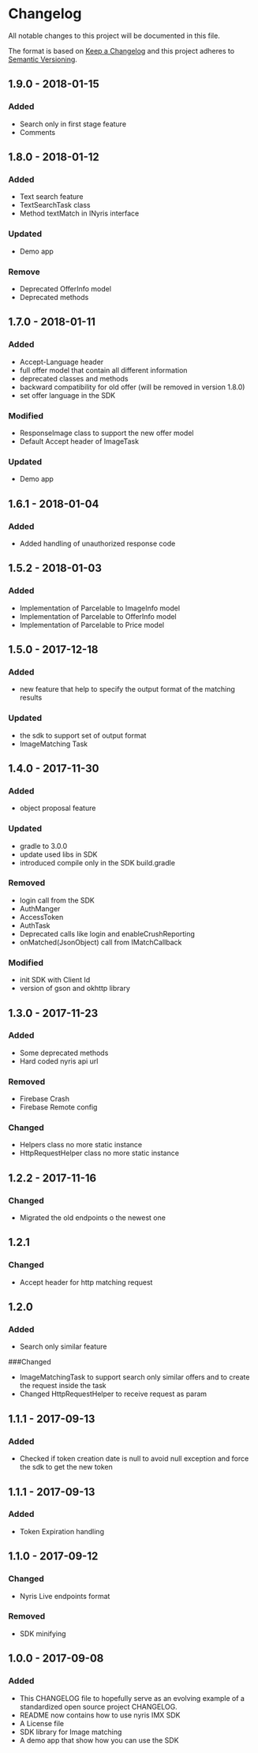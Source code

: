 # Changelog
All notable changes to this project will be documented in this file.

The format is based on [Keep a Changelog](http://keepachangelog.com/en/1.0.0/)
and this project adheres to [Semantic Versioning](http://semver.org/spec/v2.0.0.html).


## 1.9.0 - 2018-01-15
### Added
- Search only in first stage feature
- Comments 

## 1.8.0 - 2018-01-12
### Added
- Text search feature
- TextSearchTask class
- Method textMatch in INyris interface

### Updated 
- Demo app

### Remove
- Deprecated OfferInfo model
- Deprecated methods

## 1.7.0 - 2018-01-11
### Added
- Accept-Language header
- full offer model that contain all different information
- deprecated classes and methods 
- backward compatibility for old offer (will be removed in version 1.8.0)
- set offer language in the SDK

### Modified 
- ResponseImage class to support the new offer model
- Default Accept header of ImageTask

### Updated
- Demo app

## 1.6.1 - 2018-01-04
### Added
- Added handling of unauthorized response code

## 1.5.2 - 2018-01-03
### Added
- Implementation of Parcelable to ImageInfo model
- Implementation of Parcelable to OfferInfo model
- Implementation of Parcelable to Price model  

## 1.5.0 - 2017-12-18
### Added
- new feature that help to specify the output format of the matching results

### Updated
- the sdk to support set of output format
- ImageMatching Task

## 1.4.0 - 2017-11-30
### Added
- object proposal feature

### Updated
- gradle to 3.0.0
- update used libs in SDK
- introduced compile only in the SDK build.gradle

### Removed
- login call from the SDK
- AuthManger
- AccessToken 
- AuthTask
- Deprecated calls like login and enableCrushReporting 
- onMatched(JsonObject) call from IMatchCallback

### Modified 
- init SDK with Client Id
- version of gson and okhttp library  

## 1.3.0 - 2017-11-23
### Added
- Some deprecated methods
- Hard coded nyris api url

### Removed
- Firebase Crash
- Firebase Remote config

### Changed 
- Helpers class no more static instance
- HttpRequestHelper class no more static instance

## 1.2.2 - 2017-11-16
### Changed 
- Migrated the old endpoints o the newest one

## 1.2.1
### Changed 
- Accept header for http matching request

## 1.2.0
### Added
- Search only similar feature

###Changed
- ImageMatchingTask to support search only similar offers and to create the request inside the task
- Changed HttpRequestHelper to receive request as param

## 1.1.1 - 2017-09-13
### Added
- Checked if token creation date is null to avoid null exception and force the sdk to get the new 
token

## 1.1.1 - 2017-09-13
### Added
- Token Expiration handling

## 1.1.0 - 2017-09-12
### Changed
- Nyris Live endpoints format

### Removed 
- SDK minifying 

## 1.0.0 - 2017-09-08
### Added
- This CHANGELOG file to hopefully serve as an evolving example of a standardized open source 
project CHANGELOG.
- README now contains how to use nyris IMX SDK
- A License file
- SDK library for Image matching
- A demo app that show how you can use the SDK